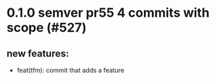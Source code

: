 # 0.1.0 semver pr55 4 commits with scope (#527)

## new features:
* feat(tfm): commit that adds a feature

